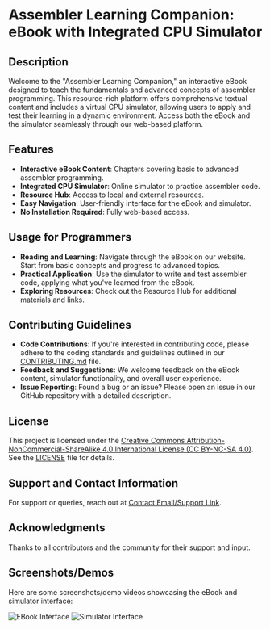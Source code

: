 # Assembler Learning Companion: eBook with Integrated CPU Simulator

## Description
Welcome to the "Assembler Learning Companion," an interactive eBook designed to teach the fundamentals and advanced concepts of assembler programming. This resource-rich platform offers comprehensive textual content and includes a virtual CPU simulator, allowing users to apply and test their learning in a dynamic environment. Access both the eBook and the simulator seamlessly through our web-based platform.

## Features
- **Interactive eBook Content**: Chapters covering basic to advanced assembler programming.
- **Integrated CPU Simulator**: Online simulator to practice assembler code.
- **Resource Hub**: Access to local and external resources.
- **Easy Navigation**: User-friendly interface for the eBook and simulator.
- **No Installation Required**: Fully web-based access.

## Usage for Programmers
- **Reading and Learning**: Navigate through the eBook on our website. Start from basic concepts and progress to advanced topics.
- **Practical Application**: Use the simulator to write and test assembler code, applying what you've learned from the eBook.
- **Exploring Resources**: Check out the Resource Hub for additional materials and links.

## Contributing Guidelines
- **Code Contributions**: If you're interested in contributing code, please adhere to the coding standards and guidelines outlined in our [CONTRIBUTING.md](CONTRIBUTING.md) file.
- **Feedback and Suggestions**: We welcome feedback on the eBook content, simulator functionality, and overall user experience.
- **Issue Reporting**: Found a bug or an issue? Please open an issue in our GitHub repository with a detailed description.

## License
This project is licensed under the [Creative Commons Attribution-NonCommercial-ShareAlike 4.0 International License (CC BY-NC-SA 4.0)](https://creativecommons.org/licenses/by-nc-sa/4.0/). See the [LICENSE](LICENSE) file for details.

## Support and Contact Information
For support or queries, reach out at [Contact Email/Support Link](https://rgp-paleocapa.github.io/cpuvsim/#/feedback).

## Acknowledgments
Thanks to all contributors and the community for their support and input.

## Screenshots/Demos

Here are some screenshots/demo videos showcasing the eBook and simulator interface:

![EBook Interface](https://img.oercommons.org/300x168/oercommons/media/upload/materials/images/CPUVSIM_E-book.png)
![Simulator Interface](https://img.oercommons.org/300x168/oercommons/media/upload/materials/images/Screenshot_2023-05-11_140821.jpg)

<!-- [Watch Demo Video](link-to-demo-video) -->
